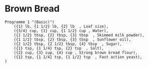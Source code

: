 Brown Bread
===========


    Programme 1 "(Basic)"(
        ({1} lb, {1 1/2} lb, {2} lb  , Loaf size),
        ({3/4} cup, {1} cup, {1 1/2} cup , Water),
        ({1 1/2} tbsp, {2} tbsp, {3} tbsp  , Skimmed milk powder),
        ({1 1/2} tbsp, {2} tbsp, {3} tbsp  , Sunflower oil),
        ({2 1/2} tbsp, {2 1/2} tbsp, {4} tbsp  , Sugar),
        ({1} tsp, {1 1/4} tsp, {2} tsp  , Salt),
        ({2} cup, {3} cup, {4} cup , Strong brown bread flour),
        ({1} tsp, {1 1/4} tsp, {1 1/2} tsp  , Fast action yeast),
    )

